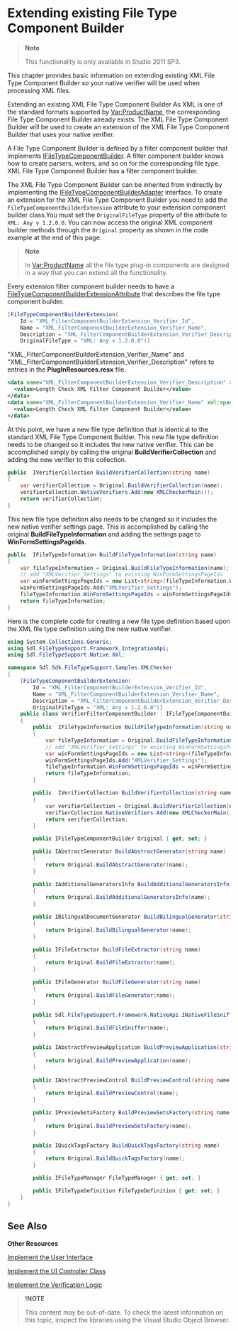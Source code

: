 Extending existing File Type Component Builder
==

>**Note**
>
>This functionality is only available in Studio 2011 SP3.

This chapter provides basic information on extending existing XML File Type Component Builder so your native verifier will be used when processing XML files.

Extending an existing XML File Type Component Builder
As XML is one of the standard formats supported by <Var:ProductName>, the corresponding File Type Component Builder already exists. The XML File Type Component Builder will be used to create an extension of the XML File Type Component Builder that uses your native verifier.

A File Type Component Builder is defined by a filter component builder that implements [IFileTypeComponentBuilder](../../api/filetypesupport/Sdl.FileTypeSupport.Framework.IntegrationApi.IFileTypeComponentBuilder.yml). A filter component builder knows how to create parsers, writers, and so on for the corresponding file type. XML File Type Component Builder has a filter component builder.

The XML File Type Component Builder can be inherited from indirectly by implementing the [IFileTypeComponentBuilderAdapter](../../api/filetypesupport/Sdl.FileTypeSupport.Framework.IntegrationApi.IFileTypeComponentBuilderAdapter.yml) interface. To create an extension for the XML File Type Component Builder you need to add the ```FileTypeComponentBuilderExtension``` attribute to your extension component builder class.You must set the ```OriginalFileType``` property of the attribute to ```XML: Any v 1.2.0.0```. You can now access the original XML component builder methods through the ```Original``` property as shown in the code example at the end of this page.

>**Note**
>
>In <Var:ProductName> all the file type plug-in components are designed in a way that you can extend all the functionality.

Every extension filter component builder needs to have a [FileTypeComponentBuilderExtensionAttribute](../../api/filetypesupport/Sdl.FileTypeSupport.Framework.IntegrationApi.FileTypeComponentBuilderExtensionAttribute.yml) that describes the file type component builder.

```cs
[FileTypeComponentBuilderExtension(
    Id = "XML_FilterComponentBuilderExtension_Verifier_Id",
    Name = "XML_FilterComponentBuilderExtension_Verifier_Name",
    Description = "XML_FilterComponentBuilderExtension_Verifier_Description",
    OriginalFileType = "XML: Any v 1.2.0.0")]
```


"XML_FilterComponentBuilderExtension_Verifier_Name" and "XML_FilterComponentBuilderExtension_Verifier_Description" refers to entries in the **PlugInResources.resx** file.

```xml
<data name="XML_FilterComponentBuilderExtension_Verifier_Description" xml:space="preserve">
  <value>Length Check XML Filter Component Builder</value>
</data>
<data name="XML_FilterComponentBuilderExtension_Verifier_Name" xml:space="preserve">
  <value>Length Check XML Filter Component Builder</value>
</data>
```

At this point, we have a new file type definition that is identical to the standard XML File Type Component Builder. This new file type definition needs to be changed so it includes the new native verifier. This can be accomplished simply by calling the original **BuildVerifierCollection** and adding the new verifier to this collection.

```cs
public  IVerifierCollection BuildVerifierCollection(string name)
{
    var verifierCollection = Original.BuildVerifierCollection(name);
    verifierCollection.NativeVerifiers.Add(new XMLCheckerMain());
    return verifierCollection;
}
```

This new file type definition also needs to be changed so it includes the new native verifier settings page. This is accomplished by calling the original **BuildFileTypeInformation** and adding the settings page to **WinFormSettingsPageIds**.

```cs
public  IFileTypeInformation BuildFileTypeInformation(string name)
{
    var fileTypeInformation = Original.BuildFileTypeInformation(name);
    // add "XMLVerifier_Settings" to existing WinFormSettingsPageIds
    var winFormSettingsPageIds = new List<string>(fileTypeInformation.WinFormSettingsPageIds);
    winFormSettingsPageIds.Add("XMLVerifier_Settings");
    fileTypeInformation.WinFormSettingsPageIds = winFormSettingsPageIds.ToArray();
    return fileTypeInformation;
}
```

Here is the complete code for creating a new file type definition based upon the XML file type definition using the new native verifier.


```cs
using System.Collections.Generic;
using Sdl.FileTypeSupport.Framework.IntegrationApi;
using Sdl.FileTypeSupport.Native.Xml;

namespace Sdl.Sdk.FileTypeSupport.Samples.XMLChecker
{
    [FileTypeComponentBuilderExtension(
        Id = "XML_FilterComponentBuilderExtension_Verifier_Id",
        Name = "XML_FilterComponentBuilderExtension_Verifier_Name",
        Description = "XML_FilterComponentBuilderExtension_Verifier_Description",
        OriginalFileType = "XML: Any v 1.2.0.0")]
    public class VerifierFilterComponentBuilder : IFileTypeComponentBuilderAdapter
    {
        public  IFileTypeInformation BuildFileTypeInformation(string name)
        {
            var fileTypeInformation = Original.BuildFileTypeInformation(name);
            // add "XMLVerifier_Settings" to existing WinFormSettingsPageIds
            var winFormSettingsPageIds = new List<string>(fileTypeInformation.WinFormSettingsPageIds);
            winFormSettingsPageIds.Add("XMLVerifier_Settings");
            fileTypeInformation.WinFormSettingsPageIds = winFormSettingsPageIds.ToArray();
            return fileTypeInformation;
        }

        public  IVerifierCollection BuildVerifierCollection(string name)
        {
            var verifierCollection = Original.BuildVerifierCollection(name);
            verifierCollection.NativeVerifiers.Add(new XMLCheckerMain());
            return verifierCollection;
        }

        public IFileTypeComponentBuilder Original { get; set; }

        public IAbstractGenerator BuildAbstractGenerator(string name)
        {
            return Original.BuildAbstractGenerator(name);
        }

        public IAdditionalGeneratorsInfo BuildAdditionalGeneratorsInfo(string name)
        {
            return Original.BuildAdditionalGeneratorsInfo(name);
        }

        public IBilingualDocumentGenerator BuildBilingualGenerator(string name)
        {
            return Original.BuildBilingualGenerator(name);
        }

        public IFileExtractor BuildFileExtractor(string name)
        {
            return Original.BuildFileExtractor(name);
        }

        public IFileGenerator BuildFileGenerator(string name)
        {
            return Original.BuildFileGenerator(name);
        }

        public Sdl.FileTypeSupport.Framework.NativeApi.INativeFileSniffer BuildFileSniffer(string name)
        {
            return Original.BuildFileSniffer(name);
        }

        public IAbstractPreviewApplication BuildPreviewApplication(string name)
        {
            return Original.BuildPreviewApplication(name);
        }

        public IAbstractPreviewControl BuildPreviewControl(string name)
        {
            return Original.BuildPreviewControl(name);
        }

        public IPreviewSetsFactory BuildPreviewSetsFactory(string name)
        {
            return Original.BuildPreviewSetsFactory(name);
        }

        public IQuickTagsFactory BuildQuickTagsFactory(string name)
        {
            return Original.BuildQuickTagsFactory(name);
        }

        public IFileTypeManager FileTypeManager { get; set; }

        public IFileTypeDefinition FileTypeDefinition { get; set; }
    }
}
```

See Also
--

**Other Resources**

[Implement the User Interface](implement_the_user_interface_native.md)

[Implement the UI Controller Class](implement_the_ui_controller_class_native.md)

[Implement the Verification Logic](implement_the_verification_logic_native.md)

>**!NOTE**
>
> This content may be out-of-date. To check the latest information on this topic, inspect the libraries using the Visual Studio Object Browser.